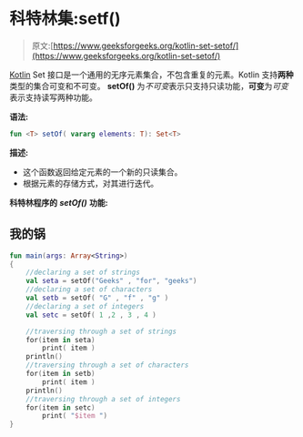 # 科特林集:setf()

> 原文:[https://www.geeksforgeeks.org/kotlin-set-setof/](https://www.geeksforgeeks.org/kotlin-set-setof/)

[Kotlin](https://www.geeksforgeeks.org/introduction-to-kotlin/) Set 接口是一个通用的无序元素集合，不包含重复的元素。Kotlin 支持**两种**类型的集合可变和不可变。
**setOf()** 为*不可变*表示只支持只读功能，**可变**为*可变*表示支持读写两种功能。

**语法:**

```kt
fun <T> setOf( vararg elements: T): Set<T>
```

**描述:**

*   这个函数返回给定元素的一个新的只读集合。
*   根据元素的存储方式，对其进行迭代。

**科特林程序的** ***setOf()*** **功能:**

## 我的锅

```kt
fun main(args: Array<String>)
{
    //declaring a set of strings
    val seta = setOf("Geeks" , "for", "geeks")
    //declaring a set of characters
    val setb = setOf( "G" , "f" , "g" )
    //declaring a set of integers
    val setc = setOf( 1 ,2 , 3 , 4 )

    //traversing through a set of strings
    for(item in seta)
        print( item )
    println()
    //traversing through a set of characters
    for(item in setb)
        print( item )
    println()
    //traversing through a set of integers
    for(item in setc)
        print( "$item ")
}
```